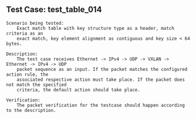 Test Case: test_table_014
-----------------------

    Scenario being tested:
        Exact match table with key structure type as a header, match criteria as an
        exact match, key element alignment as contiguous and key size < 64 bytes.

    Description:
        The test case receives Ethernet -> IPv4 -> UDP -> VXLAN -> Ethernet -> IPv4 -> UDP
        packet sequence as an input. If the packet matches the configured action rule, the
        associated respective action must take place. If the packet does not match the specified
        criteria, the default action should take place.

    Verification:
        The packet verification for the testcase should happen according to the description.